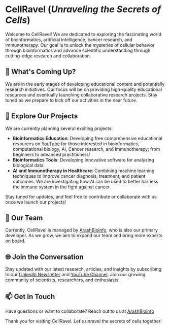 # CellRavel (*Unraveling the Secrets of Cells*)


Welcome to CellRavel! We are dedicated to exploring the fascinating world of bioinformatics, artificial intelligence, cancer research, and immunotherapy. Our goal is to unlock the mysteries of cellular behavior through bioinformatics and advance scientific understanding through cutting-edge research and collaboration.

## 🌱 What's Coming Up?

We are in the early stages of developing educational content and potentially research initiatives. Our focus will be on providing high-quality educational resources and eventually launching collaborative research projects. Stay tuned as we prepare to kick off our activities in the near future.

## 🚀 Explore Our Projects

We are currently planning several exciting projects:

- **Bioinformatics Education**: Developing free comprehensive educational resources on [YouTube](https://www.youtube.com/@cellravel) for those interested in bioinformatics, computational biology, AI, Cancer research, and Immunotherapy; from beginners to advanced practitioners!
- **Bioinformatics Tools**: Developing innovative software for analyzing biological data.
- **AI and Immunotherapy in Healthcare**: Combining machine learning techniques to improve cancer diagnosis, treatment, and patient outcomes. We are investigating how AI can be used to better harness the immune system in the fight against cancer.

Stay tuned for updates, and feel free to contribute or collaborate with us once we launch our projects!


## 👤 Our Team

Currently, CellRavel is managed by [ArashBioinfo](https://github.com/arashbioinfo), who is also our primary developer. As we grow, we aim to expand our team and bring more experts on board.

## 🌐 Join the Conversation

Stay updated with our latest research, articles, and insights by subscribing to our [LinkedIn Newsletter](https://www.linkedin.com/newsletters/cellravel-7116845370768252928/) and [YouTube Channel](https://www.youtube.com/@cellravel).
Join our growing community of scientists, researchers, and enthusiasts!

## 📫 Get In Touch

Have questions or want to collaborate? Reach out to us at [ArashBioinfo](https://github.com/arashbioinfo) 
<!-- [CellRavel](mailto:contact@cellravel.org) or connect with us on [LinkedIn](https://www.linkedin.com/company/cellravel). -->

Thank you for visiting CellRavel. Let's unravel the secrets of cells together!

<!--

**Here are some ideas to get you started:**

🙋‍♀️ A short introduction - what is your organization all about?
🌈 Contribution guidelines - how can the community get involved?
👩‍💻 Useful resources - where can the community find your docs? Is there anything else the community should know?
🍿 Fun facts - what does your team eat for breakfast?
🧙 Remember, you can do mighty things with the power of [Markdown](https://docs.github.com/github/writing-on-github/getting-started-with-writing-and-formatting-on-github/basic-writing-and-formatting-syntax)
-->
